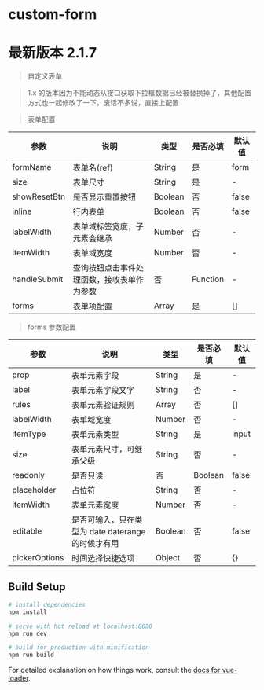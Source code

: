 # custom-form
# 最新版本 2.1.7

> 自定义表单

> 1.x 的版本因为不能动态从接口获取下拉框数据已经被替换掉了，其他配置方式也一起修改了一下，废话不多说，直接上配置

> 表单配置

参数 | 说明 | 类型 | 是否必填 | 默认值
----- | ----- | ----- | ----- | -----
formName | 表单名(ref) | String | 是 | form
size | 表单尺寸 | String | 是 | -
showResetBtn | 是否显示重置按钮 | Boolean | 否 | false
inline | 行内表单 | Boolean | 否 | false
labelWidth | 表单域标签宽度，子元素会继承 | Number | 否 | -
itemWidth | 表单域宽度 | Number | 否 | -
handleSubmit | 查询按钮点击事件处理函数，接收表单作为参数 | 否 | Function | -
forms | 表单项配置 | Array | 是 | []

> forms 参数配置

参数 | 说明 | 类型 | 是否必填 | 默认值
----- | ----- | ----- | ----- | -----
prop | 表单元素字段 | String | 是 | -
label | 表单元素字段文字 | String | 否 | -
rules | 表单元素验证规则 | Array | 否 | []
labelWidth | 表单域宽度 | Number | 否 | -
itemType | 表单元素类型 | String | 是 | input
size | 表单元素尺寸，可继承父级 | String | 否 | -
readonly | 是否只读 | 否 | Boolean | false
placeholder | 占位符 | String | 否 | -
itemWidth | 表单元素宽度 | Number | 否 | -
editable | 是否可输入，只在类型为 date daterange 的时候才有用 | Boolean | 否 | false
pickerOptions | 时间选择快捷选项 | Object | 否 | {}


## Build Setup

``` bash
# install dependencies
npm install

# serve with hot reload at localhost:8080
npm run dev

# build for production with minification
npm run build
```

For detailed explanation on how things work, consult the [docs for vue-loader](http://vuejs.github.io/vue-loader).
